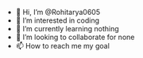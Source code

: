 - 👋 Hi, I’m @Rohitarya0605
- 👀 I’m interested in coding
- 🌱 I’m currently learning nothing
- 💞️ I’m looking to collaborate for none
- 📫 How to reach me my goal

<!---
Rohitarya0605/Rohitarya0605 is a ✨ special ✨ repository because its `README.md` (this file) appears on your GitHub profile.
You can click the Preview link to take a look at your changes.
--->
